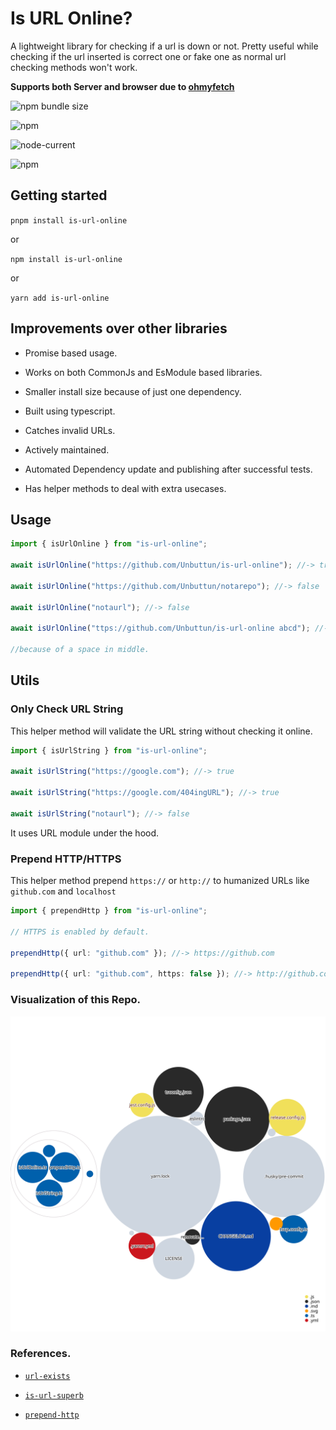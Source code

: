 # Is URL Online?

A lightweight library for checking if a url is down or not. Pretty useful while checking if the url inserted is correct one or fake one as normal url checking methods won't work.

**Supports both Server and browser due to [ohmyfetch](https://github.com/unjs/ohmyfetch)**

![npm bundle size](https://img.shields.io/bundlephobia/minzip/is-url-online?logo=files&style=for-the-badge)

![npm](https://img.shields.io/npm/v/is-url-online?logo=npm&style=for-the-badge)

![node-current](https://img.shields.io/badge/Node-%3E=12-success?style=for-the-badge&logo=node)

![npm](https://img.shields.io/npm/dw/is-url-online?style=for-the-badge)

## Getting started

`pnpm install is-url-online`

or

`npm install is-url-online`

or

`yarn add is-url-online`

## Improvements over other libraries

- Promise based usage.

- Works on both CommonJs and EsModule based libraries.

- Smaller install size because of just one dependency.

- Built using typescript.

- Catches invalid URLs.

- Actively maintained.

- Automated Dependency update and publishing after successful tests.

- Has helper methods to deal with extra usecases.

## Usage

```ts
import { isUrlOnline } from "is-url-online";

await isUrlOnline("https://github.com/Unbuttun/is-url-online"); //-> true

await isUrlOnline("https://github.com/Unbuttun/notarepo"); //-> false

await isUrlOnline("notaurl"); //-> false

await isUrlOnline("ttps://github.com/Unbuttun/is-url-online abcd"); //-> false

//because of a space in middle.
```

## Utils

### Only Check URL String

This helper method will validate the URL string without checking it online.

```ts
import { isUrlString } from "is-url-online";

await isUrlString("https://google.com"); //-> true

await isUrlString("https://google.com/404ingURL"); //-> true

await isUrlString("notaurl"); //-> false
```

It uses URL module under the hood.

### Prepend HTTP/HTTPS

This helper method prepend `https://` or `http://` to humanized URLs like `github.com` and `localhost`

```ts
import { prependHttp } from "is-url-online";

// HTTPS is enabled by default.

prependHttp({ url: "github.com" }); //-> https://github.com

prependHttp({ url: "github.com", https: false }); //-> http://github.com
```

### Visualization of this Repo.

![Visualization of this repo](./diagram.svg)


### References.

- [`url-exists`](https://github.com/boblauer/url-exists)

- [`is-url-superb`](https://github.com/sindresorhus/is-url-superb)

- [`prepend-http`](https://github.com/sindresorhus/prepend-http)
